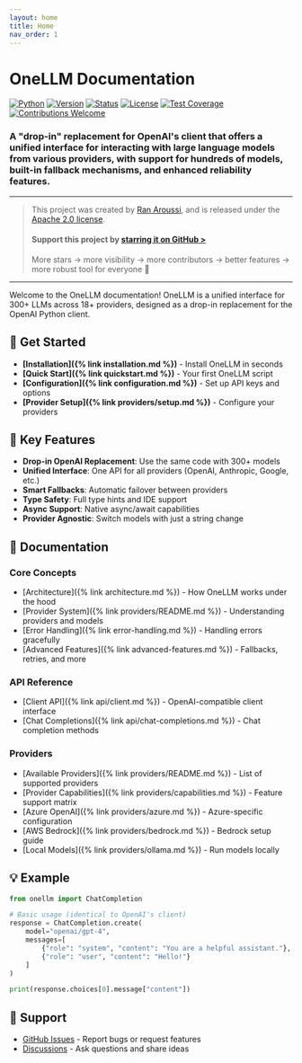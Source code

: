 ```yaml
---
layout: home
title: Home
nav_order: 1
---
```


# OneLLM Documentation

[![Python](https://img.shields.io/badge/python-3.10%2B-blue)](https://pypi.python.org/pypi/onellm)
[![Version](https://img.shields.io/pypi/v/onellm.svg?maxAge=60)](https://pypi.python.org/pypi/onellm)
[![Status](https://img.shields.io/pypi/status/onellm.svg?maxAge=60)](https://pypi.python.org/pypi/onellm)
[![License](https://img.shields.io/badge/License-Apache%202.0-blue.svg)](https://opensource.org/licenses/Apache-2.0)
[![Test Coverage](https://img.shields.io/badge/coverage-96%25-brightgreen)](https://github.com/muxi-ai/onellm)
&nbsp;
[![Contributions Welcome](https://img.shields.io/badge/contributions-welcome-brightgreen.svg)](./CONTRIBUTING.md)

### A "drop-in" replacement for OpenAI's client that offers a unified interface for interacting with large language models from various providers,  with support for hundreds of models, built-in fallback mechanisms, and enhanced reliability features.

---

> This project was created by [Ran Aroussi](https://x.com/aroussi), and is released under the [Apache 2.0 license](https://github.com/muxi-ai/onellm/blob/main/LICENSE).
>
> #### Support this project by [starring it on GitHub >](https://github.com/muxi-ai/onellm)
> More stars → more visibility → more contributors → better features → more robust tool for everyone 🎉

---

Welcome to the OneLLM documentation! OneLLM is a unified interface for 300+ LLMs across 18+ providers, designed as a drop-in replacement for the OpenAI Python client.

## 🚀 Get Started

- **[Installation]({% link installation.md %})** - Install OneLLM in seconds
- **[Quick Start]({% link quickstart.md %})** - Your first OneLLM script
- **[Configuration]({% link configuration.md %})** - Set up API keys and options
- **[Provider Setup]({% link providers/setup.md %})** - Configure your providers

## 🌟 Key Features

- **Drop-in OpenAI Replacement**: Use the same code with 300+ models
- **Unified Interface**: One API for all providers (OpenAI, Anthropic, Google, etc.)
- **Smart Fallbacks**: Automatic failover between providers
- **Type Safety**: Full type hints and IDE support
- **Async Support**: Native async/await capabilities
- **Provider Agnostic**: Switch models with just a string change

## 📖 Documentation

### Core Concepts
- [Architecture]({% link architecture.md %}) - How OneLLM works under the hood
- [Provider System]({% link providers/README.md %}) - Understanding providers and models
- [Error Handling]({% link error-handling.md %}) - Handling errors gracefully
- [Advanced Features]({% link advanced-features.md %}) - Fallbacks, retries, and more

### API Reference
- [Client API]({% link api/client.md %}) - OpenAI-compatible client interface
- [Chat Completions]({% link api/chat-completions.md %}) - Chat completion methods

### Providers
- [Available Providers]({% link providers/README.md %}) - List of supported providers
- [Provider Capabilities]({% link providers/capabilities.md %}) - Feature support matrix
- [Azure OpenAI]({% link providers/azure.md %}) - Azure-specific configuration
- [AWS Bedrock]({% link providers/bedrock.md %}) - Bedrock setup guide
- [Local Models]({% link providers/ollama.md %}) - Run models locally

## 💡 Example

```python
from onellm import ChatCompletion

# Basic usage (identical to OpenAI's client)
response = ChatCompletion.create(
    model="openai/gpt-4",
    messages=[
        {"role": "system", "content": "You are a helpful assistant."},
        {"role": "user", "content": "Hello!"}
    ]
)

print(response.choices[0].message["content"])
```

## 🤝 Support

- [GitHub Issues](https://github.com/muxi-ai/onellm/issues) - Report bugs or request features
- [Discussions](https://github.com/muxi-ai/onellm/discussions) - Ask questions and share ideas
